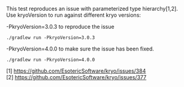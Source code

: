 This test reproduces an issue with parameterized type hierarchy[1,2].  
Use kryoVersion to run against different kryo versions:
 
-PkryoVersion=3.0.3 to reproduce the issue

    ./gradlew run -PkryoVersion=3.0.3
    
-PkryoVersion=4.0.0 to make sure the issue has been fixed.

    ./gradlew run -PkryoVersion=4.0.0

[1] https://github.com/EsotericSoftware/kryo/issues/384  
[2] https://github.com/EsotericSoftware/kryo/issues/377  
